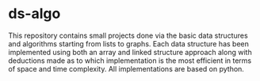 # ds-algo
This repository contains small projects done via the basic data structures and algorithms starting from lists to graphs. Each data structure has been implemented using both an array and linked structure approach along with deductions made as to which implementation is the most efficient in terms of space and time complexity. All implementations are based on python. 

